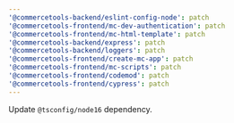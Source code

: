 ```yaml
---
'@commercetools-backend/eslint-config-node': patch
'@commercetools-frontend/mc-dev-authentication': patch
'@commercetools-frontend/mc-html-template': patch
'@commercetools-backend/express': patch
'@commercetools-backend/loggers': patch
'@commercetools-frontend/create-mc-app': patch
'@commercetools-frontend/mc-scripts': patch
'@commercetools-frontend/codemod': patch
'@commercetools-frontend/cypress': patch
---
```


Update `@tsconfig/node16` dependency.
